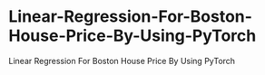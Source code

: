 # Linear-Regression-For-Boston-House-Price-By-Using-PyTorch
Linear Regression For Boston House Price By Using PyTorch
